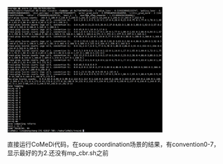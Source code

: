 <img src="https://github.com/superboySB/Competition_OvercookedAI-2/blob/main/agents/CoMeDi0105/1.png" width="360px">

直接运行CoMeDi代码，在soup coordination场景的结果，有convention0-7，显示最好的为2.还没有mp_cbr.sh之前
